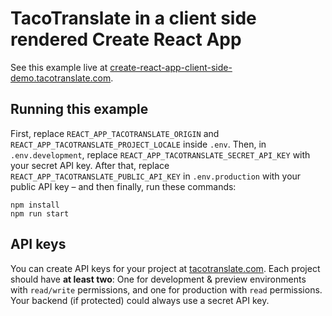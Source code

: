 # TacoTranslate in a client side rendered Create React App

See this example live at [create-react-app-client-side-demo.tacotranslate.com](https://create-react-app-client-side-demo.tacotranslate.com).

## Running this example

First, replace `REACT_APP_TACOTRANSLATE_ORIGIN` and `REACT_APP_TACOTRANSLATE_PROJECT_LOCALE` inside `.env`. Then, in `.env.development`, replace `REACT_APP_TACOTRANSLATE_SECRET_API_KEY` with your secret API key. After that, replace `REACT_APP_TACOTRANSLATE_PUBLIC_API_KEY` in `.env.production` with your public API key – and then finally, run these commands:

```
npm install
npm run start
```

## API keys

You can create API keys for your project at [tacotranslate.com](https://tacotranslate.com/). Each project should have **at least two**: One for development & preview environments with `read/write` permissions, and one for production with `read` permissions. Your backend (if protected) could always use a secret API key.
